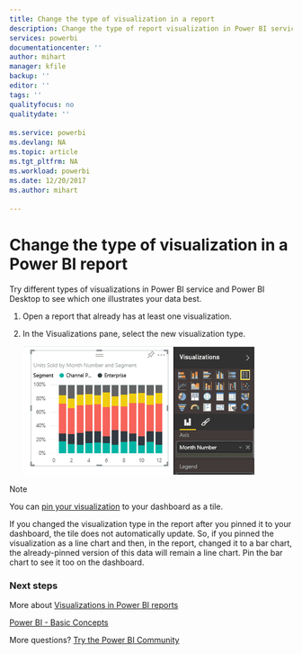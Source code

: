 ```yaml
---
title: Change the type of visualization in a report
description: Change the type of report visualization in Power BI service and Power BI Desktop
services: powerbi
documentationcenter: ''
author: mihart
manager: kfile
backup: ''
editor: ''
tags: ''
qualityfocus: no
qualitydate: ''

ms.service: powerbi
ms.devlang: NA
ms.topic: article
ms.tgt_pltfrm: NA
ms.workload: powerbi
ms.date: 12/20/2017
ms.author: mihart

---
```

# Change the type of visualization in a Power BI report
Try different types of visualizations in Power BI service and Power BI Desktop to see which one illustrates your data best. 

1. Open a report that already has at least one visualization.   
2. In the Visualizations pane, select the new visualization type.  
   
   ![](media/power-bi-report-change-visualization-type/changeviz.gif)

> [!NOTE]
> You can [pin your visualization](service-dashboard-pin-tile-from-report.md) to your dashboard as a tile.
> 
> 

If you changed the visualization type in the report after you pinned it to your dashboard, the tile does not automatically update. So, if you pinned the visualization as a line chart and then, in the report, changed it to a bar chart, the already-pinned version of this data will remain a line chart. Pin the bar chart to see it too on the dashboard.

### Next steps
More about [Visualizations in Power BI reports](power-bi-report-visualizations.md)

[Power BI - Basic Concepts](service-basic-concepts.md)

More questions? [Try the Power BI Community](http://community.powerbi.com/)

